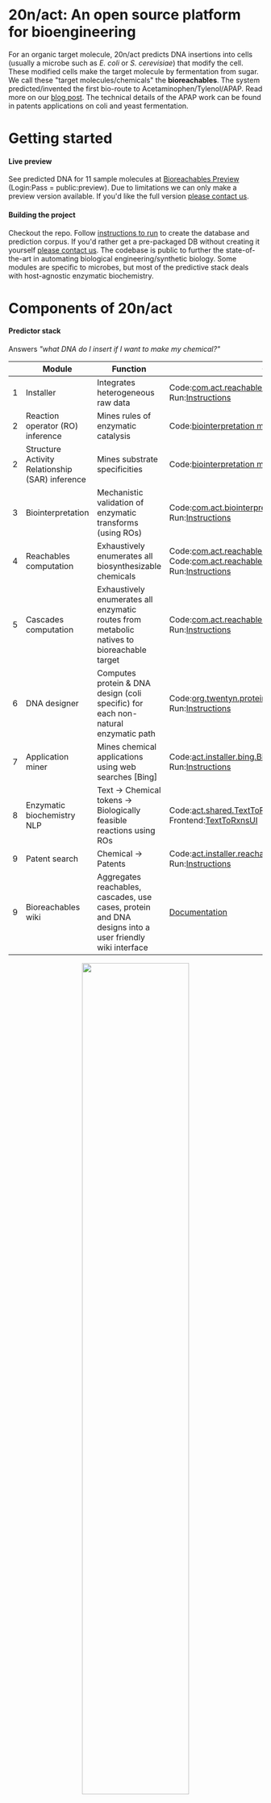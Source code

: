
20n/act: An open source platform for bioengineering
===

For an organic target molecule, 20n/act predicts DNA insertions into cells (usually a microbe such as _E. coli_ or _S. cerevisiae_) that modify the cell. These modified cells make the target molecule by fermentation from sugar. We call these "target molecules/chemicals" the __bioreachables__. The system predicted/invented the first bio-route to Acetaminophen/Tylenol/APAP. Read more on our [blog post](http://20n.com/blog.html#bio-acetaminophen). The technical details of the APAP work can be found in patents applications on coli and yeast fermentation.

Getting started
===
#### Live preview
See predicted DNA for 11 sample molecules at [Bioreachables Preview](https://preview.bioreachables.com/) (Login:Pass = public:preview). Due to limitations we can only make a preview version available. If you'd like the full version [please contact us](mailto:act@20n.com?Subject=Purchase%20request%20for%20Enterprise%20Edition%20of%20Bioreachables%20Wiki).

#### Building the project
Checkout the repo. Follow [instructions to run](wikiServices#1-wiki-content-generation) to create the database and prediction corpus. If you'd rather get a pre-packaged DB without creating it yourself [please contact us](mailto:act@20n.com?Subject=Purchase%20request%20for%20pre-packaged%2020n-act%20DB.). The codebase is public to further the state-of-the-art in automating biological engineering/synthetic biology. Some modules are specific to microbes, but most of the predictive stack deals with host-agnostic enzymatic biochemistry.

Components of 20n/act
===

#### Predictor stack
Answers _"what DNA do I insert if I want to make my chemical?"_
  
  |   | Module | Function | Code |
  |---|---|---|---|
  | 1 | Installer | Integrates heterogeneous raw data | Code:[com.act.reachables.initdb](reachables/src/main/scala/initdb.scala) <br/>Run:[Instructions](wikiServices#create-an-act-db)
  | 2 | Reaction operator (RO) inference | Mines rules of enzymatic catalysis | Code:[biointerpretation module](reachables/src/main/java/com/act/biointerpretation)
  | 2 | Structure Activity Relationship (SAR) inference | Mines substrate specificities | Code:[biointerpretation module](reachables/src/main/java/com/act/biointerpretation)
  | 3 | Biointerpretation | Mechanistic validation of enzymatic transforms (using ROs) | Code:[com.act.biointerpretation.BiointerpretationDriver](reachables/src/main/java/com/act/biointerpretation/BiointerpretationDriver.java) <br> Run:[Instructions](wikiServices#run-biointerpretation)
  | 4 | Reachables computation | Exhaustively enumerates all biosynthesizable chemicals | Code:[com.act.reachables.reachables](reachables/src/main/scala/reachables.scala)<br>Code:[com.act.reachables.postprocess_reachables](reachables/src/main/scala/postprocess_reachables.scala)<br>Run:[Instructions](wikiServices#run-reachables-and-cascades)
  | 5 | Cascades computation | Exhaustively enumerates all enzymatic routes from metabolic natives to bioreachable target | Code:[com.act.reachables.cascades](reachables/src/main/scala/com/act/reachables/cascades.scala)<br>Run:[Instructions](wikiServices#run-reachables-and-cascades)
  | 6 | DNA designer | Computes protein & DNA design (coli specific) for each non-natural enzymatic path | Code:[org.twentyn.proteintodna.ProteinToDNADriver](reachables/src/main/java/org/twentyn/proteintodna/ProteinToDNADriver.java)<br>Run:[Instructions](wikiServices#building-dna-designs)
  | 7 | Application miner | Mines chemical applications using web searches [Bing] | Code:[act.installer.bing.BingSearcher](reachables/src/main/java/act/installer/bing/BingSearcher.java)<br>Run:[Instructions](wikiServices#augment-the-installer-with-bing-search-data)
  | 8 | Enzymatic biochemistry NLP | Text -> Chemical tokens -> Biologically feasible reactions using ROs | Code:[act.shared.TextToRxns](reachables/src/main/scala/act/shared/TextToRxns.scala)<br>Frontend:[TextToRxnsUI](reachables/src/main/r/TextToRxnsUI) |
  | 9 | Patent search | Chemical -> Patents | Code:[act.installer.reachablesexplorer.PatentFinder](reachables/src/main/java/act/installer/reachablesexplorer/PatentFinder.java)<br>Run:[Instructions](wikiServices#enrich-the-reachables-with-patents)
  | 9 | Bioreachables wiki | Aggregates reachables, cascades, use cases, protein and DNA designs into a user friendly wiki interface | [Documentation](wikiServices#2-new-wiki-instance-setup-steps)
  
  <p align="center"> <img width=65% src="http://20n.com/assets/video/making-apap-20n%3Aact-small.gif"> </p>

#### Analytics
Answers _"Is my bio-engineered cell doing what I want it to?"_  

  |   | Module | Function | Code |
  |---|---|---|---|
  | 1 | LCMS: Untargeted metabolomics | Deep-learnt signal processing to identify all chemical [side]effects of DNA engineering on cell | Code:[DeepLearningLcmsPeak](reachables/src/main/python/DeepLearningLcmsPeak)<br>Code:[com.act.lcms.UntargetedMetabolomics](reachables/src/main/scala/com/act/lcms/UntargetedMetabolomics.scala)
  | 2 | LCMS: Comparative visualization | Visualizing traces side-by-side from untargeted evaluation of over and underexpressed peaks | Doc:[LCMSDataVisualisation](reachables/src/main/r/LCMSDataVisualisation)

  <p align="center"> <img width=65% src="http://20n.com/assets/img/lcms-viz.png"> </p>
  
#### Unit economics of bioproduction
Answers _"Can I use bio-production to make this chemical at scale?"_  

  |   | Module | Function | Code
  |---|---|---|---|
  | 1 | Cost model: Manufacturing unit economics for large scale production | It backcalculates cell efficiency (yield, titers, productivity) objectives based on given COGS ($ per ton) of target chemical. From cell efficiency objectives it guesstimates the R&D investment (money and time) and ROI expectations | Code:[act.installer.bing.CostModel](reachables/src/main/scala/costmodel.scala)<br>Code (viz server):[costModelUI](reachables/src/main/r/costModelUI)<br>Source model:[XLS](http://20n.com/assets/spreadsheet/cost-model.xlsx)

License and Contributing
===
Code licensed under the GNU General Public License v3.0.
If an alternative license is desired, [please contact 20n](mailto:act@20n.com?Subject=Purchase%20request%20for%2020n-act%20codebase%20under%20commercial%20license).

Original Authors
===
* [Saurabh Srivastava](http://saurabh-srivastava.com/)
* [J. Christopher Anderson](https://www.linkedin.com/in/j-christopher-anderson-682b0594/)
* [Mark T. Daly](https://www.linkedin.com/in/marktdaly/)
* [Michael Lampe](https://www.linkedin.com/in/michael-lampe-57750761/)
* [Thomas Legrand](https://www.linkedin.com/in/thomaslegrand1/)
* [Vijay Ramakrishnan](https://www.linkedin.com/in/viramakrishnan/)
* [Gil Goldshlager](https://www.linkedin.com/in/gil-goldshlager-a78aa4b8/)
* [Nishant Kakar](https://www.linkedin.com/in/nishant-kakar-44937b74/)

